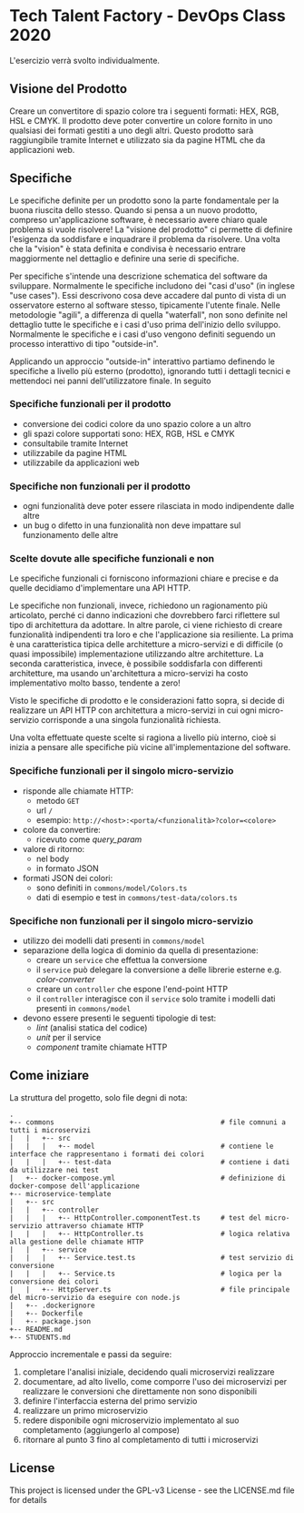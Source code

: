 # Tech Talent Factory - DevOps Class 2020
L'esercizio verrà svolto individualmente.

## Visione del Prodotto
Creare un convertitore di spazio colore tra i seguenti formati: HEX, RGB, HSL e CMYK. Il prodotto deve poter convertire
un colore fornito in uno qualsiasi dei formati gestiti a uno degli altri. Questo prodotto sarà raggiungibile tramite
Internet e utilizzato sia da pagine HTML che da applicazioni web.

## Specifiche
Le specifiche definite per un prodotto sono la parte fondamentale per la buona riuscita dello stesso. Quando si pensa a
un nuovo prodotto, compreso un'applicazione software, è necessario avere chiaro quale problema si vuole risolvere! La
"visione del prodotto" ci permette di definire l'esigenza da soddisfare e inquadrare il problema da risolvere. Una volta
che la "vision" è stata definita e condivisa è necessario entrare maggiormente nel dettaglio e definire una serie di
specifiche.

Per specifiche s'intende una descrizione schematica del software da sviluppare. Normalmente le specifiche includono dei
"casi d'uso" (in inglese "use cases"). Essi descrivono cosa deve accadere dal punto di vista di un osservatore esterno
al software stesso, tipicamente l'utente finale. Nelle metodologie "agili", a differenza di quella "waterfall", non sono
definite nel dettaglio tutte le specifiche e i casi d'uso prima dell'inizio dello sviluppo. Normalmente le specifiche e
i casi d'uso vengono definiti seguendo un processo interattivo di tipo "outside-in".

Applicando un approccio "outside-in" interattivo partiamo definendo le specifiche a livello più esterno (prodotto),
ignorando tutti i dettagli tecnici e mettendoci nei panni dell'utilizzatore finale. In seguito

### Specifiche funzionali per il prodotto
- conversione dei codici colore da uno spazio colore a un altro
- gli spazi colore supportati sono: HEX, RGB, HSL e CMYK
- consultabile tramite Internet
- utilizzabile da pagine HTML
- utilizzabile da applicazioni web

### Specifiche non funzionali per il prodotto
- ogni funzionalità deve poter essere rilasciata in modo indipendente dalle altre
- un bug o difetto in una funzionalità non deve impattare sul funzionamento delle altre

### Scelte dovute alle specifiche funzionali e non
Le specifiche funzionali ci forniscono informazioni chiare e precise e da quelle decidiamo d'implementare una API HTTP.

Le specifiche non funzionali, invece, richiedono un ragionamento più articolato, perché ci danno indicazioni che
dovrebbero farci riflettere sul tipo di architettura da adottare. In altre parole, ci viene richiesto di creare
funzionalità indipendenti tra loro e che l'applicazione sia resiliente. La prima è una caratteristica tipica delle
architetture a micro-servizi e di difficile (o quasi impossibile) implementazione utilizzando altre architetture. La
seconda caratteristica, invece, è possibile soddisfarla con differenti architetture, ma usando un'architettura a
micro-servizi ha costo implementativo molto basso, tendente a zero!

Visto le specifiche di prodotto e le considerazioni fatto sopra, si decide di realizzare un API HTTP con architettura a
micro-servizi in cui ogni micro-servizio corrisponde a una singola funzionalità richiesta.

Una volta effettuate queste scelte si ragiona a livello più interno, cioè si inizia a pensare alle specifiche più vicine
all'implementazione del software.

### Specifiche funzionali per il singolo micro-servizio
- risponde alle chiamate HTTP:
  - metodo `GET`
  - url `/`
  - esempio: `http://<host>:<porta/<funzionalità>?color=<colore>`
- colore da convertire:
  - ricevuto come _query_param_
- valore di ritorno:
  - nel body
  - in formato JSON
- formati JSON dei colori:
  - sono definiti in `commons/model/Colors.ts`
  - dati di esempio e test in `commons/test-data/colors.ts`

### Specifiche non funzionali per il singolo micro-servizio
- utilizzo dei modelli dati presenti in `commons/model`
- separazione della logica di dominio da quella di presentazione:
  - creare un `service` che effettua la conversione
  - il `service` può delegare la conversione a delle librerie esterne e.g. _color-converter_
  - creare un `controller` che espone l'end-point HTTP
  - il `controller` interagisce con il `service` solo tramite i modelli dati presenti in `commons/model`
- devono essere presenti le seguenti tipologie di test:
  - _lint_ (analisi statica del codice)
  - _unit_ per il service
  - _component_ tramite chiamate HTTP

## Come iniziare
La struttura del progetto, solo file degni di nota:
```
.
+-- commons                                         # file comnuni a tutti i microservizi
|   |   +-- src
|   |   |   +-- model                               # contiene le interface che rappresentano i formati dei colori
|   |   |   +-- test-data                           # contiene i dati da utilizzare nei test
|   +-- docker-compose.yml                          # definizione di docker-compose dell'applicazione
+-- microservice-template
|   +-- src
|   |   +-- controller
|   |   |   +-- HttpController.componentTest.ts     # test del micro-servizio attraverso chiamate HTTP
|   |   |   +-- HttpController.ts                   # logica relativa alla gestione delle chiamate HTTP
|   |   +-- service
|   |   |   +-- Service.test.ts                     # test servizio di conversione
|   |   |   +-- Service.ts                          # logica per la conversione dei colori
|   |   +-- HttpServer.ts                           # file principale del micro-servizio da eseguire con node.js
|   +-- .dockerignore
|   +-- Dockerfile
|   +-- package.json
+-- README.md
+-- STUDENTS.md
```

Approccio incrementale e passi da seguire:
1. completare l'analisi iniziale, decidendo quali microservizi realizzare
1. documentare, ad alto livello, come comporre l'uso dei microservizi per realizzare le conversioni che direttamente non
sono disponibili
1. definire l'interfaccia esterna del primo servizio
1. realizzare un primo microservizio
1. redere disponibile ogni microservizio implementato al suo completamento (aggiungerlo al compose)
1. ritornare al punto 3 fino al completamento di tutti i microservizi

## License
This project is licensed under the GPL-v3 License - see the LICENSE.md file for details
